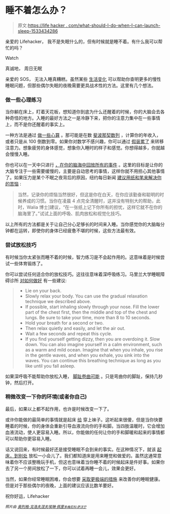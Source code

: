 # 睡不着怎么办？

> 原文:[https://life hacker . com/what-should-I-do-when-I-can-launch-sleep-1533434286](https://lifehacker.com/what-should-i-do-when-i-cant-fall-asleep-1533434286)

亲爱的 Lifehacker，
我不是失眠什么的，但有时候就是睡不着。有什么我可以帮忙的吗？

Watch

真诚地，
周日无眠

亲爱的 SOS，
无法入睡真糟糕。虽然某些 [生活变化](https://lifehacker.com/how-can-i-fall-asleep-faster-1503720985) 可以帮助你查明更多的慢性睡眠问题，但那些偶尔失眠的夜晚需要更具战术性的方法。这里有几个想法。

### 做一些心理练习

当你躺在床上，盯着天花板，想知道你到底为什么还醒着的时候，你的大脑会去各种奇怪的地方。入睡的最好方法之一是冷静下来，把你的注意力集中在一些事情上，而不是你还醒着的事实上。

一种方法是通过 [做一些心算](https://lifehacker.com/do-some-math-if-you-have-trouble-falling-asleep-5885673) 。那可能是在数 [斐波那契数列](http://en.wikipedia.org/wiki/Fibonacci_number) ，计算你的年收入，或者只是从 100 倒数到零。如果你对数学不感兴趣，你可以通过 [假装累了](http://lifehacker.com/fall-asleep-faster-by-pretending-youre-dead-tired-1148325870) 来转移注意力。想象疲劳的身体感觉，想象你入睡时的样子和感觉。你想得越多，你就越会慢慢入睡。

你也可以在一天中只进行 [，在你的脑海中回放所有的事件](https://lifehacker.com/trouble-falling-asleep-try-replaying-everything-you-di-5980861) 。这里的目标是让你的大脑专注于一些需要缓慢的，主要是自动思考的事情，这样你就不用担心其他事情了。如果压力是某个不眠之夜背后的原因，纽约每日新闻 [建议用纸和笔来解决你的苦恼](http://www.nydailynews.com/life-style/fall-asleep-article-1.1578295) :

> 当然，记录你的烦恼当然很好，但这是你在白天，在你应该勤奋和聪明的时候养成的习惯。当你在凌晨 4 点完全清醒时，这并没有特别大的帮助，此时，Walia 博士]建议，“在一张纸上记下你所有的担忧，这样它就不在你的脑海里了。”试试上面的呼吸、肌肉放松和视觉化技巧。

以上所有的方法都是关于让自己分心足够长的时间来入睡。当你感觉你的大脑每分钟都在运转，即使你的身体已经疲惫不堪的时候，这些方法最有效。

### 尝试放松技巧

有时候当你太紧张而睡不着的时候，智力练习是不会起作用的。这意味着是时候尝试一些体育锻炼了。

你可以尝试任何适合你的放松技巧。这往往意味着深呼吸练习。马里兰大学睡眠障碍诊所 [对如何做好](http://umm.edu/programs/sleep/patients/relaxation) 有一些建议:

> *   Lie on your back.
> *   Slowly relax your body. You can use the gradual relaxation technique we described above.
> *   If possible, start inhaling slowly through your nose. Fill the lower part of the chest first, then the middle and top of the chest and lungs. Be sure to take your time, more than 8 to 10 seconds.
> *   Hold your breath for a second or two.
> *   Then relax quietly and easily, and let the air out.
> *   Wait a few seconds and repeat this cycle.
> *   If you find yourself getting dizzy, then you are overdoing it. Slow down. You can also imagine yourself in a calm environment, such as a warm and mild ocean. Imagine that when you inhale, you rise in the gentle waves, and when you exhale, you sink into the waves. You can continue this breathing technique as long as you like until you fall asleep.

如果深呼吸不能帮助你放松入睡， [脚趾卷曲可能](https://lifehacker.com/curl-and-uncurl-your-toes-to-help-you-relax-and-fall-5942366) 。只是弯曲你的脚趾，保持几秒钟，然后打开。

### 稍微改变一下你的环境(或者你自己)

最后，如果以上都不起作用，也许是时候改变一下了。

或许你能做的最简单的事情就是起床 [给](https://lifehacker.com/wear-socks-to-fall-asleep-easily-476550620) 穿上袜子。这听起来很傻，但是当你快要睡着的时候，你的身体会重新引导血液流向你的手和脚。当四肢温暖时，它会增加血液流动，使人更容易入睡。所以，你能做的任何让你的手和脚暖和起来的事情都可以帮助你更容易入睡。

话又说回来，有时候最好还是接受睡眠不会到来的事实。在这种情况下，就该 [起床，到别处](https://lifehacker.com/if-sleep-doesnt-come-within-30-minutes-get-up-and-rela-5957589) 放松一小会儿了。我们都知道床是用来睡觉和做爱的。虽然这通常意味着你不应该整晚玩手机，但这也意味着当你睡不着的时候起床是件好事。如果你去了另一个房间放松了一下，你可以试着再睡一会儿，效果会更好。

当然，如果你经常睡眠困难，你会想要 [采取更极端的措施](https://lifehacker.com/top-10-tricks-for-getting-better-sleep-5876083) 来改善你的睡眠健康。但是对于那些偶尔的夜晚，上面的建议应该比数羊要好。

祝你好运，Lifehacker

<small>*照片由*</small> [<small>*奥列格·戈洛夫涅夫*</small>](http://www.shutterstock.com/pic-57608620/stock-photo-insomnia-a-man-tries-to-fall-asleep-blue-tinted.html?src=PE3V22XbA1_DClm_jBfs1A-1-20)<small></small>*[<small>*埃琳·佩里*</small>](http://www.flickr.com/photos/89334149@N00/252888026/in/photolist-om7No-oYvXc-oYz3S-rXvnq-w3NB8-xX5M3-zykwt-zYdvJ-DMGue-DMGSn-DMGY6-DMHij-DMHvN-DMHUe-DMJ38-DMJ8W-DMJgh-Gu5qY-Nywpp-2hjoDL-2zJjbh-2AMGkz-2AS5Db-2JxuZ4-379T7b-3edWZV-3ef57g-3jN5Sp-3GYC4h-3VoKW6-3VoLFD-3VoPwi-43Fy4i-43Fy9R-43FygR-4bEYEE-4cdLxq-4ctH7e-4eCe4H-4n7QtK-4pEtp8-4qiarV-4qneuE-4w4v52-4wkux2-4wkuxe-4wkuxi-4wkuxk-4wkuxp-4wkuxx-4wpCxW)<small>*[<small>*多梅尼科·萨沃宁*</small>](http://www.flickr.com/photos/61111353@N00/331702231/in/photolist-vj4vZ-zCuNS-ATXBW-CJ97J-Dd6Au-Hqdd1-HvRWE-HUBfd-MNQwg-N6K1m-P17SZ-SAx8T-VMLbQ-22aVsk-2gZYAi-2iVdBQ-2k6zRX-2rQGzC-36V53o-39MdvC-3WX88r-48gCyv-48QyAg-4aUiHh-4kzK9u-4qxpjh-4zCVGS-4HsSsX-4J1rpo-4KDn2E-4PQNFp-4UgPxj-4Uk61t-4YZgTr-52j577-53bByH-55h6YN-55h86N-55U9br-58s7nh-59j5ak-5ep4Kr-5i6PXF-5k3Ton-5k8aL1-5oaLZq-5rFjDz-5s4XWj-5vBtku-5zKjA5-5AwkXN)<small></small>*</small>*

*<small></small>*